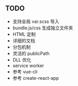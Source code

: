 ## TODO

- 支持全局 var.scss 导入
- bundle.js/css 生成独立文件夹
- HTML 定制
- 详细的文档
- 分包机制
- 灵活的 publicPath
- DLL 优化
- service worker
- 参考 vue-cli
- 参考 create-react-app
